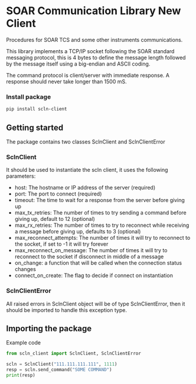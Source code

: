 # SOAR Communication Library New Client

Procedures for SOAR TCS and some other instruments communications.

This library implements a TCP/IP socket following the SOAR standard messaging protocol, this is 4 bytes to define the message length followed by the message itself using a big-endian and ASCII coding.

The command protocol is client/server with immediate response. A response should never take longer than 1500 mS.

### Install package

```bash
pip install scln-client
```

## Getting started

The package contains two classes SclnClient and SclnClientError

### SclnClient

It should be used to instantiate the scln client, it uses the following parameters:

- host: The hostname or IP address of the server (required)
- port: The port to connect (required)
- timeout: The time to wait for a response from the server before giving up
- max_tx_retries: The number of times to try sending a command before giving up, default to 12 (optional)
- max_rx_retries: The number of times to try to reconnect while receiving a message before giving up, defaults to 3 (optional)
- max_reconnect_attempts: The number of times it will try to reconnect to the socket, if set to -1 it will try forever
- max_reconnect_on_message: The number of times it will try to reconnect to the socket if disconnect in middle of a message
- on_change: a function that will be called when the connection status changes
- connect_on_create: The flag to decide if connect on instantiation

### SclnClientError

All raised errors in SclnClient object will be of type SclnClientError, then it should be imported to handle this exception type.

## Importing the package

Example code

```python
from scln_client import SclnClient, SclnClientError

scln = SclnClient("111.111.111.111", 1111)
resp = scln.send_command("SOME COMMAND")
print(resp)
```
